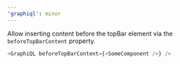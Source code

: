 ```yaml
---
'graphiql': minor
---
```


Allow inserting content before the topBar element via the `beforeTopBarContent` property.

```ts
<GraphiQL beforeTopBarContent={<SomeComponent />} />
```

